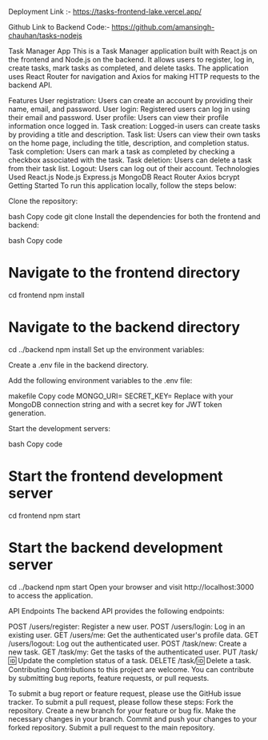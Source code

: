 Deployment Link :-  https://tasks-frontend-lake.vercel.app/

Github Link to Backend Code:- https://github.com/amansingh-chauhan/tasks-nodejs


Task Manager App
This is a Task Manager application built with React.js on the frontend and Node.js on the backend. It allows users to register, log in, create tasks, mark tasks as completed, and delete tasks. The application uses React Router for navigation and Axios for making HTTP requests to the backend API.

Features
User registration: Users can create an account by providing their name, email, and password.
User login: Registered users can log in using their email and password.
User profile: Users can view their profile information once logged in.
Task creation: Logged-in users can create tasks by providing a title and description.
Task list: Users can view their own tasks on the home page, including the title, description, and completion status.
Task completion: Users can mark a task as completed by checking a checkbox associated with the task.
Task deletion: Users can delete a task from their task list.
Logout: Users can log out of their account.
Technologies Used
React.js
Node.js
Express.js
MongoDB
React Router
Axios
bcrypt
Getting Started
To run this application locally, follow the steps below:

Clone the repository:

bash
Copy code
git clone <repository-url>
Install the dependencies for both the frontend and backend:

bash
Copy code
# Navigate to the frontend directory
cd frontend
npm install

# Navigate to the backend directory
cd ../backend
npm install
Set up the environment variables:

Create a .env file in the backend directory.

Add the following environment variables to the .env file:

makefile
Copy code
MONGO_URI=<your-mongodb-uri>
SECRET_KEY=<your-secret-key>
Replace <your-mongodb-uri> with your MongoDB connection string and <your-secret-key> with a secret key for JWT token generation.

Start the development servers:

bash
Copy code
# Start the frontend development server
cd frontend
npm start

# Start the backend development server
cd ../backend
npm start
Open your browser and visit http://localhost:3000 to access the application.

API Endpoints
The backend API provides the following endpoints:

POST /users/register: Register a new user.
POST /users/login: Log in an existing user.
GET /users/me: Get the authenticated user's profile data.
GET /users/logout: Log out the authenticated user.
POST /task/new: Create a new task.
GET /task/my: Get the tasks of the authenticated user.
PUT /task/:id: Update the completion status of a task.
DELETE /task/:id: Delete a task.
Contributing
Contributions to this project are welcome. You can contribute by submitting bug reports, feature requests, or pull requests.

To submit a bug report or feature request, please use the GitHub issue tracker.
To submit a pull request, please follow these steps:
Fork the repository.
Create a new branch for your feature or bug fix.
Make the necessary changes in your branch.
Commit and push your changes to your forked repository.
Submit a pull request to the main repository.
